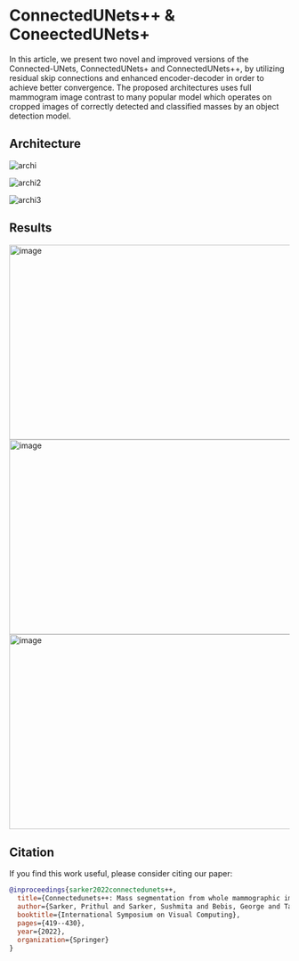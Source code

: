 # ConnectedUNets++ & ConeectedUNets+

In this article, we present two novel and improved versions of the Connected-UNets, ConnectedUNets+ and ConnectedUNets++, by utilizing residual skip connections and enhanced encoder-decoder in order 
to achieve better convergence. The proposed architectures uses full mammogram image contrast to many popular model which operates on cropped images of correctly detected and classified masses by an 
object detection model.


## Architecture
![archi](https://github.com/user-attachments/assets/a71b6005-57d9-409d-9b77-04f9b5391a53)

![archi2](https://github.com/user-attachments/assets/7d013dd3-2f41-4ea8-91c7-ca516c44fb5d)

![archi3](https://github.com/user-attachments/assets/363380cf-5ad0-4a2e-813a-3a860d9738a3)



## Results
<img src="https://github.com/user-attachments/assets/d2536dfd-9678-4b9b-9e3b-f81736015071" alt="image" width="700" height="350" />


<img src="https://github.com/user-attachments/assets/bacc8b44-f221-49e6-a108-f0687cd07d2a" alt="image" width="700" height="350" />

<img src="https://github.com/user-attachments/assets/ca82bf38-1a84-4fc4-8ea3-abb33cec12c2" alt="image" width="700" height="350" />





## Citation

If you find this work useful, please consider citing our paper:

```bibtex
@inproceedings{sarker2022connectedunets++,
  title={Connectedunets++: Mass segmentation from whole mammographic images},
  author={Sarker, Prithul and Sarker, Sushmita and Bebis, George and Tavakkoli, Alireza},
  booktitle={International Symposium on Visual Computing},
  pages={419--430},
  year={2022},
  organization={Springer}
}
